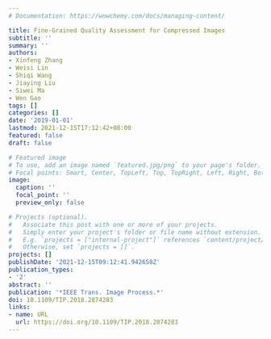 ```yaml
---
# Documentation: https://wowchemy.com/docs/managing-content/

title: Fine-Grained Quality Assessment for Compressed Images
subtitle: ''
summary: ''
authors:
- Xinfeng Zhang
- Weisi Lin
- Shiqi Wang
- Jiaying Liu
- Siwei Ma
- Wen Gao
tags: []
categories: []
date: '2019-01-01'
lastmod: 2021-12-15T17:12:42+08:00
featured: false
draft: false

# Featured image
# To use, add an image named `featured.jpg/png` to your page's folder.
# Focal points: Smart, Center, TopLeft, Top, TopRight, Left, Right, BottomLeft, Bottom, BottomRight.
image:
  caption: ''
  focal_point: ''
  preview_only: false

# Projects (optional).
#   Associate this post with one or more of your projects.
#   Simply enter your project's folder or file name without extension.
#   E.g. `projects = ["internal-project"]` references `content/project/deep-learning/index.md`.
#   Otherwise, set `projects = []`.
projects: []
publishDate: '2021-12-15T09:12:41.942658Z'
publication_types:
- '2'
abstract: ''
publication: '*IEEE Trans. Image Process.*'
doi: 10.1109/TIP.2018.2874283
links:
- name: URL
  url: https://doi.org/10.1109/TIP.2018.2874283
---
```

